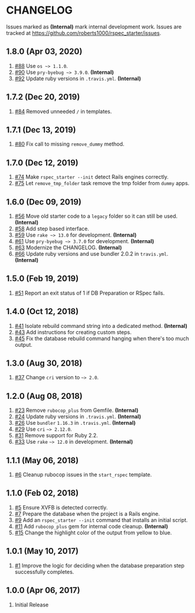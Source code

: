 # CHANGELOG

Issues marked as **(Internal)** mark internal development work. Issues are tracked at https://github.com/roberts1000/rspec_starter/issues.

## 1.8.0 (Apr 03, 2020)

1. [#88](../../issues/88) Use `os ~> 1.1.0`.
1. [#90](../../issues/90) Use `pry-byebug ~> 3.9.0`. **(Internal)**
1. [#92](../../issues/92) Update ruby versions in `.travis.yml`. **(Internal)**

## 1.7.2 (Dec 20, 2019)

1. [#84](../../issues/84) Removed unneeded `/` in templates.

## 1.7.1 (Dec 13, 2019)

1. [#80](../../issues/80) Fix call to missing `remove_dummy` method.

## 1.7.0 (Dec 12, 2019)

1. [#74](../../issues/74) Make `rspec_starter --init` detect Rails engines correctly.
1. [#75](../../issues/75) Let `remove_tmp_folder` task remove the tmp folder from `dummy` apps.

## 1.6.0 (Dec 09, 2019)

1. [#56](../../issues/56) Move old starter code to a `legacy` folder so it can still be used. **(Internal)**
1. [#58](../../issues/58) Add step based interface.
1. [#59](../../issues/59) Use `rake ~> 13.0` for development. **(Internal)**
1. [#61](../../issues/61) Use `pry-byebug ~> 3.7.0` for development. **(Internal)**
1. [#63](../../issues/63) Modernize the CHANGELOG. **(Internal)**
1. [#66](../../issues/66) Update ruby versions and use bundler 2.0.2 in `travis.yml`. **(Internal)**

## 1.5.0 (Feb 19, 2019)

1. [#51](../../issues/51) Report an exit status of 1 if DB Preparation or RSpec fails.

## 1.4.0 (Oct 12, 2018)

1. [#41](../../issues/41) Isolate rebuild command string into a dedicated method. **(Internal)**
1. [#43](../../issues/43) Add instructions for creating custom steps.
1. [#45](../../issues/45) Fix the database rebuild command hanging when there's too much output.

## 1.3.0 (Aug 30, 2018)

1. [#37](../../issues/37) Change `cri` version to `~> 2.0`.

## 1.2.0 (Aug 08, 2018)

1. [#23](../../issues/23) Remove `rubocop_plus` from Gemfile. **(Internal)**
1. [#24](../../issues/24) Update ruby versions in `.travis.yml`. **(Internal)**
1. [#26](../../issues/26) Use `bundler` `1.16.3` in `.travis.yml`. **(Internal)**
1. [#29](../../issues/29) Use `cri` `~> 2.12.0`.
1. [#31](../../issues/31) Remove support for Ruby 2.2.
1. [#33](../../issues/33) Use `rake` `~> 12.0` in development. **(Internal)**

## 1.1.1 (May 06, 2018)

1. [#6](../../issues/6) Cleanup rubocop issues in the `start_rspec` template.

## 1.1.0 (Feb 02, 2018)

1. [#5](../../issues/5) Ensure XVFB is detected correctly.
1. [#7](../../issues/7) Prepare the database when the project is a Rails engine.
1. [#9](../../issues/9) Add an `rspec_starter --init` command that installs an initial script.
1. [#11](../../issues/11) Add `rubocop_plus` gem for internal code cleanup. **(Internal)**
1. [#15](../../issues/15) Change the highlight color of the output from yellow to blue.

## 1.0.1 (May 10, 2017)

1. [#1](../../issues/1) Improve the logic for deciding when the database preparation step successfully completes.

## 1.0.0 (Apr 06, 2017)

1. Initial Release
